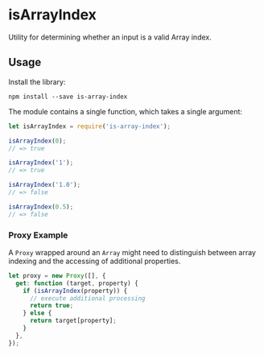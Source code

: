 # isArrayIndex

Utility for determining whether an input is a valid Array index.

## Usage

Install the library:

```
npm install --save is-array-index
```

The module contains a single function, which takes a single argument:

```javascript
let isArrayIndex = require('is-array-index');

isArrayIndex(0);
// => true

isArrayIndex('1');
// => true

isArrayIndex('1.0');
// => false

isArrayIndex(0.5);
// => false
```

### Proxy Example

A `Proxy` wrapped around an `Array` might need to distinguish between array indexing and the accessing of additional properties.

```javascript
let proxy = new Proxy([], {
  get: function (target, property) {
    if (isArrayIndex(property)) {
      // execute additional processing
      return true;
    } else {
      return target[property];
    }
  },
});
```
